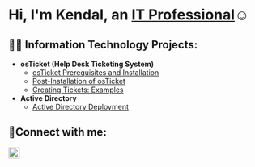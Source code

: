 <h1>Hi, I'm Kendal, an <a href="https://linkedin.com/in/Josh">IT Professional</a>☺</h1>

<h2>👨‍💻 Information Technology Projects:</h2>

- <b>osTicket (Help Desk Ticketing System)</b>
  - [osTicket Prerequisites and Installation](https://github.com/kpratt97/osticket-prereqs)
  - [Post-Installation of osTicket](https://github.com/kpratt97/post-install-config)
  - [Creating Tickets: Examples](https://github.com/kpratt97/ticket-lifecycle)
- <b>Active Directory </b>
  - [Active Directory Deployment](https://github.com/kpratt97/osticket-prereqs)
  

<h2>🤳Connect with me:</h2>

[<img align="left" alt="Josh | LinkedIn" width="22px" src="https://cdn.jsdelivr.net/npm/simple-icons@v3/icons/linkedin.svg" />][linkedin]

[linkedin]: https://linkedin.com/in/Josh
